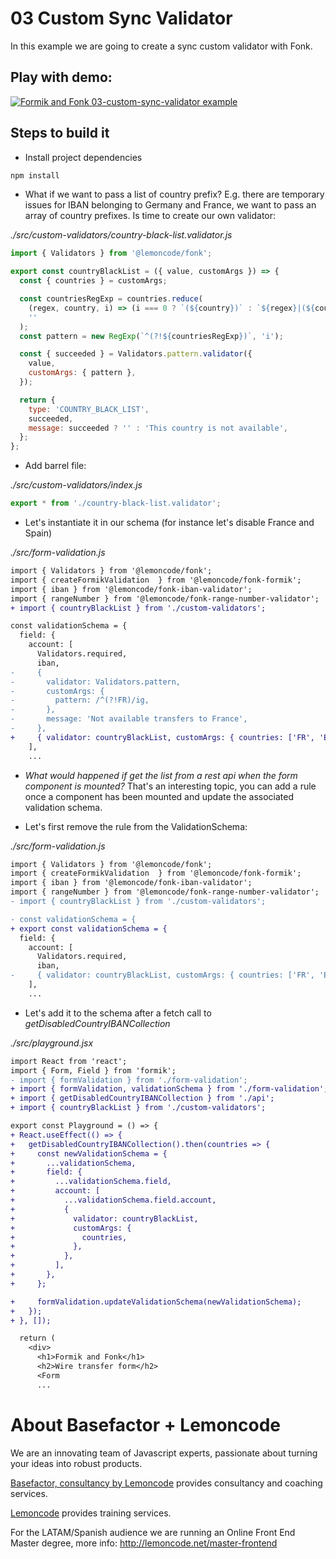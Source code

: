 # 03 Custom Sync Validator

In this example we are going to create a sync custom validator with Fonk.

## Play with demo:

[![Formik and Fonk 03-custom-sync-validator example](https://codesandbox.io/static/img/play-codesandbox.svg)](https://codesandbox.io/s/github/lemoncode/formik-fonk-by-example/tree/master/03-custom-sync-validator)

## Steps to build it

- Install project dependencies

```bash
npm install
```

- What if we want to pass a list of country prefix? E.g. there are temporary issues for IBAN belonging to Germany and France, we want to pass an array of country prefixes. Is time to create our own validator:

_./src/custom-validators/country-black-list.validator.js_

```javascript
import { Validators } from '@lemoncode/fonk';

export const countryBlackList = ({ value, customArgs }) => {
  const { countries } = customArgs;

  const countriesRegExp = countries.reduce(
    (regex, country, i) => (i === 0 ? `(${country})` : `${regex}|(${country})`),
    ''
  );
  const pattern = new RegExp(`^(?!${countriesRegExp})`, 'i');

  const { succeeded } = Validators.pattern.validator({
    value,
    customArgs: { pattern },
  });

  return {
    type: 'COUNTRY_BLACK_LIST',
    succeeded,
    message: succeeded ? '' : 'This country is not available',
  };
};
```

- Add barrel file:

_./src/custom-validators/index.js_

```javascript
export * from './country-black-list.validator';
```

- Let's instantiate it in our schema (for instance let's disable France and Spain)

_./src/form-validation.js_

```diff
import { Validators } from '@lemoncode/fonk';
import { createFormikValidation  } from '@lemoncode/fonk-formik';
import { iban } from '@lemoncode/fonk-iban-validator';
import { rangeNumber } from '@lemoncode/fonk-range-number-validator';
+ import { countryBlackList } from './custom-validators';

const validationSchema = {
  field: {
    account: [
      Validators.required,
      iban,
-     {
-       validator: Validators.pattern,
-       customArgs: {
-         pattern: /^(?!FR)/ig,
-       },
-       message: 'Not available transfers to France',
-     },
+     { validator: countryBlackList, customArgs: { countries: ['FR', 'ES'] } },
    ],
    ...
```

- _What would happened if get the list from a rest api when the form component is mounted?_ That's an interesting topic, you can add a rule once a component has been mounted and update the associated validation schema.

- Let's first remove the rule from the ValidationSchema:

_./src/form-validation.js_

```diff
import { Validators } from '@lemoncode/fonk';
import { createFormikValidation  } from '@lemoncode/fonk-formik';
import { iban } from '@lemoncode/fonk-iban-validator';
import { rangeNumber } from '@lemoncode/fonk-range-number-validator';
- import { countryBlackList } from './custom-validators';

- const validationSchema = {
+ export const validationSchema = {
  field: {
    account: [
      Validators.required,
      iban,
-     { validator: countryBlackList, customArgs: { countries: ['FR', 'ES'] } },
    ],
    ...
```

- Let's add it to the schema after a fetch call to _getDisabledCountryIBANCollection_

_./src/playground.jsx_

```diff
import React from 'react';
import { Form, Field } from 'formik';
- import { formValidation } from './form-validation';
+ import { formValidation, validationSchema } from './form-validation';
+ import { getDisabledCountryIBANCollection } from './api';
+ import { countryBlackList } from './custom-validators';

export const Playground = () => {
+ React.useEffect(() => {
+   getDisabledCountryIBANCollection().then(countries => {
+     const newValidationSchema = {
+       ...validationSchema,
+       field: {
+         ...validationSchema.field,
+         account: [
+           ...validationSchema.field.account,
+           {
+             validator: countryBlackList,
+             customArgs: {
+               countries,
+             },
+           },
+         ],
+       },
+     };

+     formValidation.updateValidationSchema(newValidationSchema);
+   });
+ }, []);

  return (
    <div>
      <h1>Formik and Fonk</h1>
      <h2>Wire transfer form</h2>
      <Form
      ...
```

# About Basefactor + Lemoncode

We are an innovating team of Javascript experts, passionate about turning your ideas into robust products.

[Basefactor, consultancy by Lemoncode](http://www.basefactor.com) provides consultancy and coaching services.

[Lemoncode](http://lemoncode.net/services/en/#en-home) provides training services.

For the LATAM/Spanish audience we are running an Online Front End Master degree, more info: http://lemoncode.net/master-frontend
